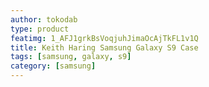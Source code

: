 ```yaml
---
author: tokodab
type: product
featimg: 1_AFJ1grkBsVoqjuhJimaOcAjTkFL1v1Q
title: Keith Haring Samsung Galaxy S9 Case
tags: [samsung, galaxy, s9]
category: [samsung]
---
```

